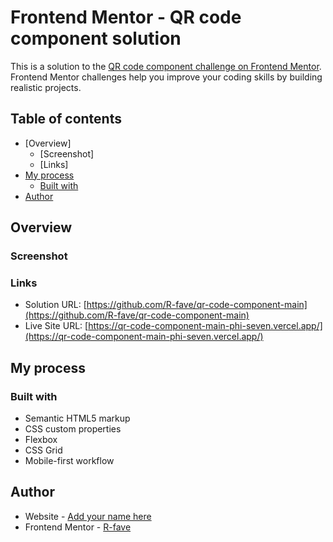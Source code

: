 # Frontend Mentor - QR code component solution

This is a solution to the [QR code component challenge on Frontend Mentor](https://www.frontendmentor.io/challenges/qr-code-component-iux_sIO_H). Frontend Mentor challenges help you improve your coding skills by building realistic projects. 

## Table of contents

- [Overview]
  - [Screenshot]
  - [Links]
- [My process](#my-process)
  - [Built with](#built-with)
- [Author](#author)

## Overview

### Screenshot

### Links

- Solution URL: [https://github.com/R-fave/qr-code-component-main](https://github.com/R-fave/qr-code-component-main)
- Live Site URL: [https://qr-code-component-main-phi-seven.vercel.app/](https://qr-code-component-main-phi-seven.vercel.app/)

## My process

### Built with

- Semantic HTML5 markup
- CSS custom properties
- Flexbox
- CSS Grid
- Mobile-first workflow

## Author

- Website - [Add your name here](https://www.your-site.com)
- Frontend Mentor - [R-fave](https://www.frontendmentor.io/profile/R-fave) 
